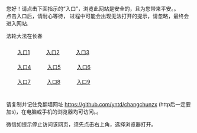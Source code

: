 您好！请点击下面指示的“入口”，浏览此网站是安全的，且为您带来平安。。 <br/>
点击入口后，请耐心等待， 过程中可能会出现无法打开的提示，请忽略，最终会进入网站. </br>

法轮大法在长春<br/>
<div style="padding:10px"><a style="margin:20px" target="_blank" href="https://d2gqx6i6xkqsdn.cloudfront.net/2Qpsp?gxcfnmol" id="ccLink1" rel="nofollow">入口1</a> <a target="_blank" style="margin:20px" href="https://d12a51u6qtrp2.cloudfront.net/2Qpsp?dhihpvk" id="ccLink2" rel="nofollow">入口2</a> <a style="margin:20px" target="_blank" href="https://dfxl8dn8gafo0.cloudfront.net/2Qpsp?qyxqnkyn" id="ccLink3" rel="nofollow">入口3</a></div>

<div style="padding:10px" ><a style="margin:20px" target="_blank" href="https://d2gqx6i6xkqsdn.cloudfront.net/2Qpsp?gxcfnmol" id="ccLink4" rel="nofollow">入口4</a> <a style="margin:20px" href="https://d12a51u6qtrp2.cloudfront.net/2Qpsp?dhihpvk" target="_blank" id="ccLink5" rel="nofollow">入口5</a> <a style="margin:20px" href="https://dfxl8dn8gafo0.cloudfront.net/2Qpsp?qyxqnkyn" target="_blank" id="ccLink6" rel="nofollow">入口6</a></div>

<div style="padding:10px"><a style="margin:20px" target="_blank" href="https://d2gqx6i6xkqsdn.cloudfront.net/2Qpsp?gxcfnmol" id="ccLink7" rel="nofollow">入口7</a> <a style="margin:20px" href="https://d12a51u6qtrp2.cloudfront.net/2Qpsp?dhihpvk" target="_blank" id="ccLink8" rel="nofollow">入口8</a> <a style="margin:20px" target="_blank" href="https://dfxl8dn8gafo0.cloudfront.net/2Qpsp?qyxqnkyn" id="ccLink9" rel="nofollow">入口9</a></div>

<br/>



请复制并记住免翻墙网址 https://github.com/yntd/changchunzx (http后一定要加s)，在电脑或手机的浏览器均可访问。。<br/>

微信如提示停止访问该网页，须先点击右上角，选择浏览器打开。
